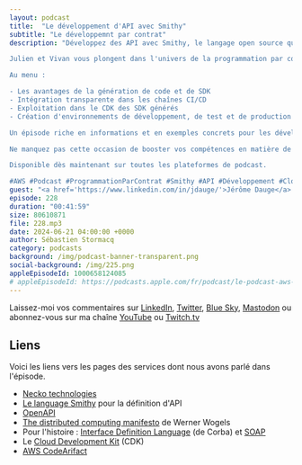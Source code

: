 ```yaml
---
layout: podcast
title:  "Le développement d'API avec Smithy"
subtitle: "Le développemnt par contrat"
description: "Développez des API avec Smithy, le langage open source qui facilite la définition d'API et la génération de code client et serveur.

Julien et Vivan vous plongent dans l'univers de la programmation par contrat dans cet épisode du Podcast AWS en Français.

Au menu :

- Les avantages de la génération de code et de SDK
- Intégration transparente dans les chaînes CI/CD
- Exploitation dans le CDK des SDK générés
- Création d'environnements de développement, de test et de production optimisés

Un épisode riche en informations et en exemples concrets pour les développeurs chevronnés comme les débutants.

Ne manquez pas cette occasion de booster vos compétences en matière de développement d'API !

Disponible dès maintenant sur toutes les plateformes de podcast.

#AWS #Podcast #ProgrammationParContrat #Smithy #API #Développement #Cloud"
guest: "<a href='https://www.linkedin.com/in/jdauge/'>Jérôme Dauge</a> et <a href='https://www.linkedin.com/in/vivian-delplace/'>Vivan Delplace</a>, co-fondateurs de Necko technologies"
episode: 228
duration: "00:41:59" 
size: 80610871
file: 228.mp3
date: 2024-06-21 04:00:00 +0000
author: Sébastien Stormacq
category: podcasts
background: /img/podcast-banner-transparent.png
social-background: /img/225.png
appleEpisodeId: 1000658124085
# appleEpisodeId: https://podcasts.apple.com/fr/podcast/le-podcast-aws-en-français/id1452118442
---
```


Laissez-moi vos commentaires sur [LinkedIn](https://www.linkedin.com/in/sebastienstormacq/), [Twitter](https://twitter.com/sebsto), [Blue Sky](https://bsky.app/profile/sebsto.bsky.social), [Mastodon](https://awscommunity.social/@sebsto) ou abonnez-vous sur ma chaîne [YouTube](https://www.youtube.com/sebsto) ou [Twitch.tv](https://www.twitch.tv/sebAWS)

## Liens

Voici les liens vers les pages des services dont nous avons parlé dans l'épisode.

- [Necko technologies](https://www.necko.tech/homepage)
- [Le language Smithy](https://smithy.io/2.0/quickstart.html) pour la définition d'API
- [OpenAPI](https://www.openapis.org/)
- [The distributed computing manifesto](https://www.allthingsdistributed.com/2022/11/amazon-1998-distributed-computing-manifesto.html) de Werner Wogels
- Pour l'histoire : [Interface Definition Language](https://fr.wikipedia.org/wiki/Common_Object_Request_Broker_Architecture) (de Corba) et [SOAP](https://fr.wikipedia.org/wiki/SOAP)
- Le [Cloud Development Kit](https://github.com/aws/aws-cdk) (CDK)
- [AWS CodeArifact]()